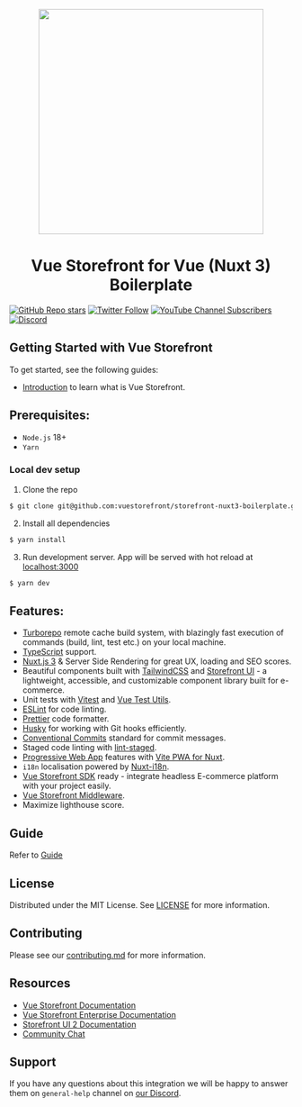 <p align="center">
  <a href="https://https://vuestorefront.io/">
  <picture>
    <img src="https://user-images.githubusercontent.com/1626923/137092657-fb398d20-b592-4661-a1f9-4135db0b61d5.png" width="400px" height="auto"/>
  </picture>
  </a>
  <h1 align="center">Vue Storefront for Vue (Nuxt 3) Boilerplate</h1>
</p>

[![GitHub Repo stars](https://img.shields.io/github/stars/vuestorefront/vue-storefront?style=social)](https://github.com/vuestorefront/vue-storefront)
[![Twitter Follow](https://img.shields.io/twitter/follow/vuestorefront?style=social)](https://twitter.com/vuestorefront)
[![YouTube Channel Subscribers](https://img.shields.io/youtube/channel/subscribers/UCkm1F3Cglty3CE1QwKQUhhg?style=social)](https://www.youtube.com/c/VueStorefront)
[![Discord](https://img.shields.io/discord/770285988244750366?label=join%20discord&logo=Discord&logoColor=white)](https://discord.vuestorefront.io)

## Getting Started with Vue Storefront

To get started, see the following guides:

- [Introduction](https://docs.vuestorefront.io/v2/getting-started/introduction.html) to learn what is Vue Storefront.

## Prerequisites:

- `Node.js` 18+
- `Yarn`

### Local dev setup

1. Clone the repo

```bash
$ git clone git@github.com:vuestorefront/storefront-nuxt3-boilerplate.git
```

2. Install all dependencies

```bash
$ yarn install
```

3. Run development server. App will be served with hot reload at [localhost:3000](http://localhost:3000/)

```bash
$ yarn dev
```

## Features:

- [Turborepo](https://turbo.build/) remote cache build system, with blazingly fast execution of commands (build, lint, test etc.) on your local machine.
- [TypeScript](https://www.typescriptlang.org/) support.
- [Nuxt.js 3](https://nuxt.com/) & Server Side Rendering for great UX, loading and SEO scores.
- Beautiful components built with [TailwindCSS](https://tailwindcss.com/) and [Storefront UI](https://docs.storefrontui.io/v2/) - a lightweight, accessible, and customizable component library built for e-commerce.
- Unit tests with [Vitest](https://vitest.dev/) and [Vue Test Utils](https://test-utils.vuejs.org).
- [ESLint](https://eslint.org/) for code linting.
- [Prettier](https://prettier.io/) code formatter.
- [Husky](https://typicode.github.io/husky/) for working with Git hooks efficiently.
- [Conventional Commits](https://www.conventionalcommits.org/en/v1.0.0/) standard for commit messages.
- Staged code linting with [lint-staged](https://github.com/okonet/lint-staged).
- [Progressive Web App](https://developer.mozilla.org/en-US/docs/Web/Progressive_web_apps/Guides/What_is_a_progressive_web_app) features with [Vite PWA for Nuxt](https://vite-pwa-org.netlify.app/).
- `i18n` localisation powered by [Nuxt-i18n](https://i18n.nuxtjs.org).
- [Vue Storefront SDK](https://docs.vuestorefront.io/sdk/) ready - integrate headless E-commerce platform with your project easily.
- [Vue Storefront Middleware](https://docs.vuestorefront.io/v2/architecture/server-middleware.html).
- Maximize lighthouse score.

## Guide

Refer to [Guide](GUIDE.md)

## License

Distributed under the MIT License. See [LICENSE](LICENSE.md) for more information.

## Contributing

Please see our [contributing.md](contributing.md) for more information.

## Resources

- [Vue Storefront Documentation](https://docs.vuestorefront.io/v2/)
- [Vue Storefront Enterprise Documentation](https://docs.vuestorefront.io/v2/general/enterprise.html)
- [Storefront UI 2 Documentation](https://docs.storefrontui.io/v2/)
- [Community Chat](http://discord.vuestorefront.io)

## Support

If you have any questions about this integration we will be happy to answer them on `general-help` channel on [our Discord](http://discord.vuestorefront.io).
